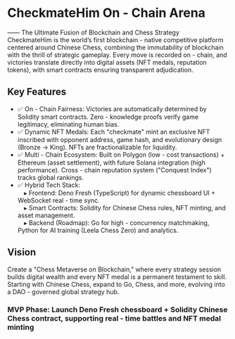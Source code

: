 # CheckmateHim On - Chain Arena

—— The Ultimate Fusion of Blockchain and Chess Strategy\
CheckmateHim is the world’s first blockchain - native competitive platform centered around Chinese Chess, combining the immutability of blockchain with the thrill of strategic gameplay. Every move is recorded on - chain, and victories translate directly into digital assets (NFT medals, reputation tokens), with smart contracts ensuring transparent adjudication.

## Key Features

- ✅ On - Chain Fairness: Victories are automatically determined by Solidity smart contracts. Zero - knowledge proofs verify game legitimacy, eliminating human bias.
- ✅ Dynamic NFT Medals: Each "checkmate" mint an exclusive NFT inscribed with opponent address, game hash, and evolutionary design (Bronze → King). NFTs are fractionalizable for liquidity.
- ✅ Multi - Chain Ecosystem: Built on Polygon (low - cost transactions) + Ethereum (asset settlement), with future Solana integration (high performance). Cross - chain reputation system ("Conquest Index") tracks global rankings.
- ✅ Hybrid Tech Stack:\
   ▸ Frontend: Deno Fresh (TypeScript) for dynamic chessboard UI + WebSocket
  real - time sync.\
   ▸ Smart Contracts: Solidity for Chinese Chess rules, NFT minting, and asset
  management.\
   ▸ Backend (Roadmap): Go for high - concurrency matchmaking, Python for AI training (Leela Chess Zero) and analytics.

## Vision

Create a "Chess Metaverse on Blockchain," where every strategy session builds digital wealth and every NFT medal is a permanent testament to skill. Starting with Chinese Chess, expand to Go, Chess, and more, evolving into a DAO - governed global strategy hub.

### MVP Phase: Launch Deno Fresh chessboard + Solidity Chinese Chess contract, supporting real - time battles and NFT medal minting
